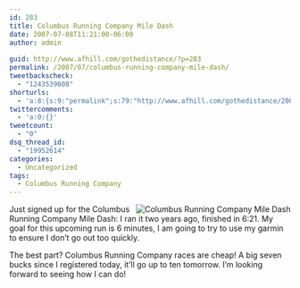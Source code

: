 ```yaml
---
id: 283
title: Columbus Running Company Mile Dash
date: 2007-07-08T11:21:00-06:00
author: admin
  
guid: http://www.afhill.com/gothedistance/?p=283
permalink: /2007/07/columbus-running-company-mile-dash/
tweetbackscheck:
  - "1243539608"
shorturls:
  - 'a:8:{s:9:"permalink";s:79:"http://www.afhill.com/gothedistance/2007/07/columbus-running-company-mile-dash/";s:7:"tinyurl";s:25:"http://tinyurl.com/cvnqfd";s:4:"isgd";s:17:"http://is.gd/hfjE";s:5:"bitly";s:18:"http://bit.ly/OUzs";s:5:"snipr";s:22:"http://snipr.com/aqst8";s:5:"snurl";s:22:"http://snurl.com/aqst8";s:7:"snipurl";s:24:"http://snipurl.com/aqst8";s:4:"trim";s:17:"http://tr.im/cqy3";}'
twittercomments:
  - 'a:0:{}'
tweetcount:
  - "0"
dsq_thread_id:
  - "19952614"
categories:
  - Uncategorized
tags:
  - Columbus Running Company
---
```

<img src="http://www.columbusrunning.com/mile%20dash%20three.gif" alt="Columbus Running Company Mile Dash" align="right" />Just signed up for the Columbus Running Company Mile Dash: I ran it two years ago, finished in 6:21. My goal for this upcoming run is 6 minutes, I am going to try to use my garmin to ensure I don&#8217;t go out too quickly. 

The best part? Columbus Running Company races are cheap! A big seven bucks since I registered today, it&#8217;ll go up to ten tomorrow. I&#8217;m looking forward to seeing how I can do!